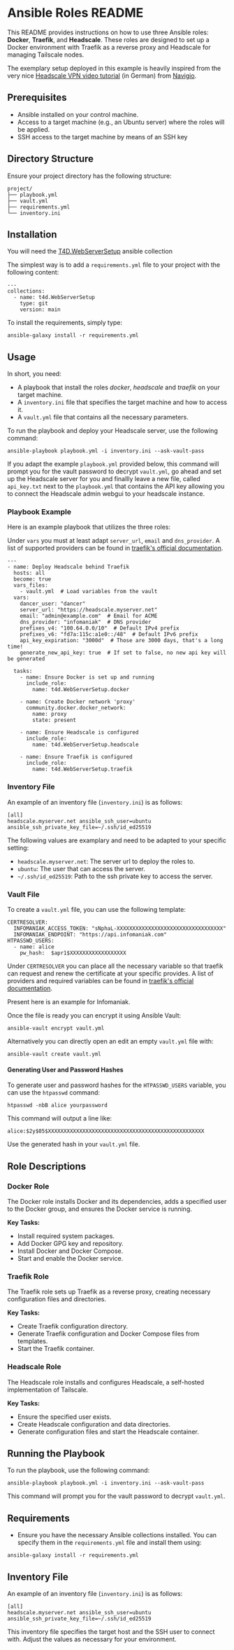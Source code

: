 # Ansible Roles README

This README provides instructions on how to use three Ansible roles: **Docker**, **Traefik**, and **Headscale**.
These roles are designed to set up a Docker environment with Traefik as a reverse proxy and Headscale for managing Tailscale nodes.

The exemplary setup deployed in this example is heavily inspired from the very nice [Headscale VPN video tutorial](https://www.youtube.com/watch?v=DQ1W5JFGBpY) (in German) from [Navigio](https://www.youtube.com/@Navigio1).

## Prerequisites

- Ansible installed on your control machine.
- Access to a target machine (e.g., an Ubuntu server) where the roles will be applied.
- SSH access to the target machine by means of an SSH key

## Directory Structure

Ensure your project directory has the following structure:

```
project/
├── playbook.yml
├── vault.yml
├── requirements.yml
└── inventory.ini
```

## Installation

You will need the [T4D.WebServerSetup]() ansible collection

The simplest way is to add a `requirements.yml` file to your project  with the following content:
```
---
collections:
  - name: t4d.WebServerSetup
    type: git
    version: main
```
To install the requirements, simply type:

```
ansible-galaxy install -r requirements.yml
```

## Usage

In short, you need:

- A playbook that install the roles _docker_, _headscale_ and _traefik_ on your target machine.
- A `inventory.ini` file that specifies the target machine and how to access it.
- A `vault.yml` file that contains all the necessary parameters.

To run the playbook and deploy your Headscale server, use the following command:

```
ansible-playbook playbook.yml -i inventory.ini --ask-vault-pass
```

If you adapt the example `playbook.yml` provided below, this command will prompt you for the vault password to decrypt `vault.yml`, go ahead and set up the Headscale server for you and finallly leave a new file, called `api_key.txt` next to the `playbook.yml` that contains the API key allowing you to connect the Headscale admin webgui to your headscale instance. 

### Playbook Example

Here is an example playbook that utilizes the three roles:

Under `vars` you must at least adapt `server_url`, `email` and `dns_provider`.
A list of supported providers can be found in [traefik's official documentation](https://doc.traefik.io/traefik/https/acme/#providers).


```
---
- name: Deploy Headscale behind Traefik
  hosts: all
  become: true
  vars_files:
    - vault.yml  # Load variables from the vault
  vars:
    dancer_user: "dancer"
    server_url: "https://headscale.myserver.net"
    email: "admin@example.com"  # Email for ACME
    dns_provider: "infomaniak"  # DNS provider
    prefixes_v4: "100.64.0.0/10"  # Default IPv4 prefix
    prefixes_v6: "fd7a:115c:a1e0::/48"  # Default IPv6 prefix
    api_key_expiration: "3000d"  # Those are 3000 days, that's a long time!
    generate_new_api_key: true  # If set to false, no new api key will be generated

  tasks:
    - name: Ensure Docker is set up and running
      include_role:
        name: t4d.WebServerSetup.docker

    - name: Create Docker network 'proxy'
      community.docker.docker_network:
        name: proxy
        state: present

    - name: Ensure Headscale is configured
      include_role:
        name: t4d.WebServerSetup.headscale

    - name: Ensure Traefik is configured
      include_role:
        name: t4d.WebServerSetup.traefik
```

### Inventory File

An example of an inventory file (`inventory.ini`) is as follows:

```
[all]
headscale.myserver.net ansible_ssh_user=ubuntu ansible_ssh_private_key_file=~/.ssh/id_ed25519
``` 
The following values are examplary and need to be adapted to your specific setting:

- `headscale.myserver.net`: The server url to deploy the roles to.
- `ubuntu`: The user that can access the server.
- `~/.ssh/id_ed25519`: Path to the ssh private key to access the server.

### Vault File

To create a `vault.yml` file, you can use the following template:

```
CERTRESOLVER:
  INFOMANIAK_ACCESS_TOKEN: "sNphaL-XXXXXXXXXXXXXXXXXXXXXXXXXXXXXXXXXX"
  INFOMANIAK_ENDPOINT: "https://api.infomaniak.com"
HTPASSWD_USERS:
  - name: alice
    pw_hash:  $apr1$XXXXXXXXXXXXXXXXXX
```
Under `CERTRESOLVER` you can place all the necessary variable so that traefik can request and renew the certificate at your specific provides.
A list of providers and required variables can be found in [traefik's official documentation](https://doc.traefik.io/traefik/https/acme/#providers).

Present here is an example for Infomaniak.


Once the file is ready you can encrypt it using Ansible Vault:

```
ansible-vault encrypt vault.yml
```

Alternatively you can directly open an edit an empty `vault.yml` file with:
```
ansible-vault create vault.yml
```

#### Generating User and Password Hashes

To generate user and password hashes for the `HTPASSWD_USERS` variable, you can use the `htpasswd` command:

```
htpasswd -nbB alice yourpassword
```

This command will output a line like:

```
alice:$2y$05$XXXXXXXXXXXXXXXXXXXXXXXXXXXXXXXXXXXXXXXXXXXXXXXXXX
```

Use the generated hash in your `vault.yml` file.

## Role Descriptions

### Docker Role

The Docker role installs Docker and its dependencies, adds a specified user to the Docker group, and ensures the Docker service is running.

**Key Tasks:**
- Install required system packages.
- Add Docker GPG key and repository.
- Install Docker and Docker Compose.
- Start and enable the Docker service.

### Traefik Role

The Traefik role sets up Traefik as a reverse proxy, creating necessary configuration files and directories.

**Key Tasks:**
- Create Traefik configuration directory.
- Generate Traefik configuration and Docker Compose files from templates.
- Start the Traefik container.

### Headscale Role

The Headscale role installs and configures Headscale, a self-hosted implementation of Tailscale.

**Key Tasks:**
- Ensure the specified user exists.
- Create Headscale configuration and data directories.
- Generate configuration files and start the Headscale container.

## Running the Playbook

To run the playbook, use the following command:

```
ansible-playbook playbook.yml -i inventory.ini --ask-vault-pass
```

This command will prompt you for the vault password to decrypt `vault.yml`.

## Requirements

- Ensure you have the necessary Ansible collections installed. You can specify them in the `requirements.yml` file and install them using:

```
ansible-galaxy install -r requirements.yml
```

## Inventory File

An example of an inventory file (`inventory.ini`) is as follows:

```
[all]
headscale.myserver.net ansible_ssh_user=ubuntu ansible_ssh_private_key_file=~/.ssh/id_ed25519
``` 

This inventory file specifies the target host and the SSH user to connect with. Adjust the values as necessary for your environment.
